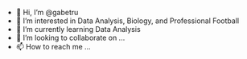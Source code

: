 - 👋 Hi, I’m @gabetru
- 👀 I’m interested in Data Analysis, Biology, and Professional Football
- 🌱 I’m currently learning Data Analysis
- 💞️ I’m looking to collaborate on ...
- 📫 How to reach me ...

<!---
gabetru/gabetru is a ✨ special ✨ repository because its `README.md` (this file) appears on your GitHub profile.
You can click the Preview link to take a look at your changes.
--->
